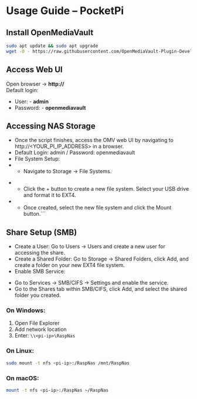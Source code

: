# Usage Guide – PocketPi
## Install OpenMediaVault
```bash
sudo apt update && sudo apt upgrade
wget -O - https://raw.githubusercontent.com/OpenMediaVault-Plugin-Developers/installScript/master/install | sudo bash
```

## Access Web UI
Open browser → **http://<pi-ip>**\
Default login:
* User: - **admin**
* Password: - **openmediavault**
## Accessing NAS Storage

- Once the script finishes, access the OMV web UI by navigating to http://<YOUR_PI_IP_ADDRESS> in a browser.
- Default Login: admin / Password: openmediavault
- File System Setup:
- * Navigate to Storage -> File Systems.
* * Click the + button to create a new file system. Select your USB drive and format it to EXT4.
* * Once created, select the new file system and click the Mount button.```

## Share Setup (SMB)
- Create a User: Go to Users -> Users and create a new user for accessing the share.
- Create a Shared Folder: Go to Storage -> Shared Folders, click Add, and create a folder on your new EXT4 file system.
- Enable SMB Service:
* Go to Services -> SMB/CIFS -> Settings and enable the service.
* Go to the Shares tab within SMB/CIFS, click Add, and select the shared folder you created.


### On Windows:
1. Open File Explorer
2. Add network location
3. Enter: `\\<pi-ip>\RaspNas`

### On Linux:
```bash
sudo mount -t nfs <pi-ip>:/RaspNas /mnt/RaspNas
```

### On macOS:
```bash
mount -t nfs <pi-ip>:/RaspNas ~/RaspNas
```